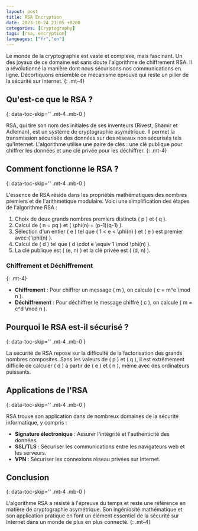```yaml
---
layout: post
title: RSA Encryption
date: 2023-10-24 21:05 +0200
categories: [Cryptography]
tags: [rsa, encryption]
languages: ["fr","en"]
---
```


Le monde de la cryptographie est vaste et complexe, mais fascinant. Un des joyaux de ce domaine est sans doute l'algorithme de chiffrement RSA. Il a révolutionné la manière dont nous sécurisons nos communications en ligne. Décortiquons ensemble ce mécanisme éprouvé qui reste un pilier de la sécurité sur Internet.
{: .mt-4}

## Qu'est-ce que le RSA ?

{: data-toc-skip='' .mt-4 .mb-0 }

RSA, qui tire son nom des initiales de ses inventeurs (Rivest, Shamir et Adleman), est un système de cryptographie asymétrique. Il permet la transmission sécurisée des données sur des réseaux non sécurisés tels qu'Internet. L'algorithme utilise une paire de clés : une clé publique pour chiffrer les données et une clé privée pour les déchiffrer.
{: .mt-4}

## Comment fonctionne le RSA ?

{: data-toc-skip='' .mt-4 .mb-0 }

L'essence de RSA réside dans les propriétés mathématiques des nombres premiers et de l'arithmétique modulaire. Voici une simplification des étapes de l'algorithme RSA :

1. Choix de deux grands nombres premiers distincts \( p \) et \( q \).
2. Calcul de \( n = pq \) et \( \phi(n) = (p-1)(q-1) \).
3. Sélection d'un entier \( e \) tel que \( 1 < e < \phi(n) \) et \( e \) est premier avec \( \phi(n) \).
4. Calcul de \( d \) tel que \( d \cdot e \equiv 1 \mod \phi(n) \).
5. La clé publique est \( (e, n) \) et la clé privée est \( (d, n) \).

### Chiffrement et Déchiffrement
{: .mt-4}

- **Chiffrement** : Pour chiffrer un message \( m \), on calcule \( c = m^e \mod n \).
- **Déchiffrement** : Pour déchiffrer le message chiffré \( c \), on calcule \( m = c^d \mod n \).

[//]: # (<button id="triggerButton">Open Encryption Dialog</button>)

[//]: # ()
[//]: # (<div id="encryptionDialog" style="display:none; border: 1px solid lightgray; padding: 20px; width: 300px; position: absolute; top: 50%; left: 50%; transform: translate&#40;-50%, -50%&#41;; background-color: white;">)

[//]: # (  <label>)

[//]: # (    Message:)

[//]: # (    <input type="text" id="messageInput">)

[//]: # (  </label>)

[//]: # (  <br>)

[//]: # (  <label>)

[//]: # (    Password/Key:)

[//]: # (    <input type="password" id="passwordInput">)

[//]: # (  </label>)

[//]: # (  <br>)

[//]: # (  <button id="encryptButton">Encrypt</button>)

[//]: # (  <button id="decryptButton">Decrypt</button>)

[//]: # (  <p id="resultDisplay"></p>)

[//]: # (</div>)

## Pourquoi le RSA est-il sécurisé ?

{: data-toc-skip='' .mt-4 .mb-0 }

La sécurité de RSA repose sur la difficulté de la factorisation des grands nombres composites. Sans les valeurs de \( p \) et \( q \), il est extrêmement difficile de calculer \( d \) à partir de \( e \) et \( n \), même avec des ordinateurs puissants.

## Applications de l'RSA

{: data-toc-skip='' .mt-4 .mb-0 }

RSA trouve son application dans de nombreux domaines de la sécurité informatique, y compris :

- **Signature électronique** : Assurer l'intégrité et l'authenticité des données.
- **SSL/TLS** : Sécuriser les communications entre les navigateurs web et les serveurs.
- **VPN** : Sécuriser les connexions réseau privées sur Internet.

## Conclusion

{: data-toc-skip='' .mt-4 .mb-0 }



L'algorithme RSA a résisté à l'épreuve du temps et reste une référence en matière de cryptographie asymétrique. Son ingéniosité mathématique et son application pratique en font un élément essentiel de la sécurité sur Internet dans un monde de plus en plus connecté.
{: .mt-4}
